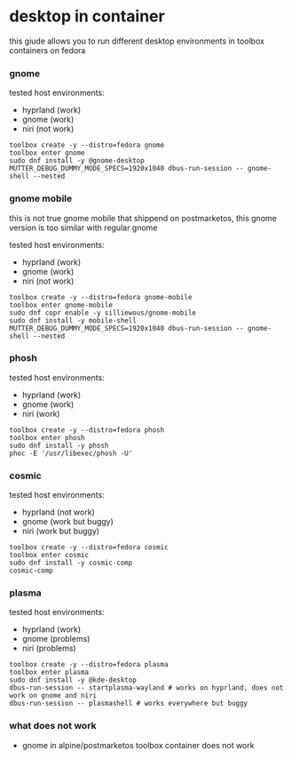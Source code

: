 # desktop in container

this giude allows you to run different desktop environments in toolbox containers on fedora

### gnome

tested host environments:
- hyprland (work)
- gnome (work)
- niri (not work)

```shell
toolbox create -y --distro=fedora gnome
toolbox enter gnome
sudo dnf install -y @gnome-desktop
MUTTER_DEBUG_DUMMY_MODE_SPECS=1920x1040 dbus-run-session -- gnome-shell --nested
```

### gnome mobile

this is not true gnome mobile that shippend on postmarketos, this gnome version is too similar with regular gnome

tested host environments:
- hyprland (work)
- gnome (work)
- niri (not work)

```shell
toolbox create -y --distro=fedora gnome-mobile
toolbox enter gnome-mobile
sudo dnf copr enable -y silliewous/gnome-mobile
sudo dnf install -y mobile-shell
MUTTER_DEBUG_DUMMY_MODE_SPECS=1920x1040 dbus-run-session -- gnome-shell --nested
```

### phosh

tested host environments:
- hyprland (work)
- gnome (work)
- niri (work)

```shell
toolbox create -y --distro=fedora phosh
toolbox enter phosh
sudo dnf install -y phosh
phoc -E '/usr/libexec/phosh -U'
```

### cosmic

tested host environments:
- hyprland (not work)
- gnome (work but buggy)
- niri (work but buggy)

```shell
toolbox create -y --distro=fedora cosmic
toolbox enter cosmic
sudo dnf install -y cosmic-comp
cosmic-comp
```

### plasma

tested host environments:
- hyprland (work)
- gnome (problems)
- niri (problems)

```shell
toolbox create -y --distro=fedora plasma
toolbox enter plasma
sudo dnf install -y @kde-desktop
dbus-run-session -- startplasma-wayland # works on hyprland, does not work on gnome and niri
dbus-run-session -- plasmashell # works everywhere but buggy
```

### what does not work

- gnome in alpine/postmarketos toolbox container does not work

